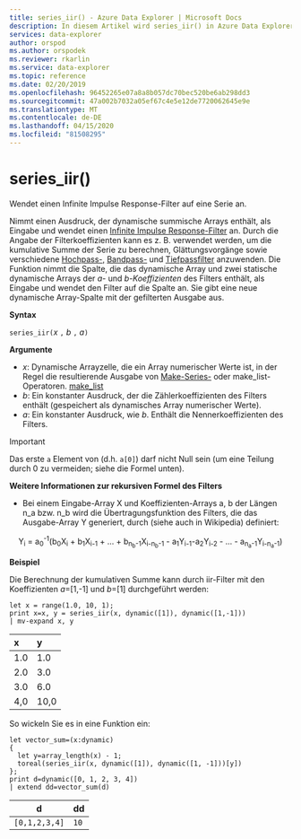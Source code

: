 ```yaml
---
title: series_iir() - Azure Data Explorer | Microsoft Docs
description: In diesem Artikel wird series_iir() in Azure Data Explorer beschrieben.
services: data-explorer
author: orspod
ms.author: orspodek
ms.reviewer: rkarlin
ms.service: data-explorer
ms.topic: reference
ms.date: 02/20/2019
ms.openlocfilehash: 96452265e07a8a8b057dc70bec520be6ab298dd3
ms.sourcegitcommit: 47a002b7032a05ef67c4e5e12de7720062645e9e
ms.translationtype: MT
ms.contentlocale: de-DE
ms.lasthandoff: 04/15/2020
ms.locfileid: "81508295"
---
```

# <a name="series_iir"></a>series_iir()

Wendet einen Infinite Impulse Response-Filter auf eine Serie an.  

Nimmt einen Ausdruck, der dynamische summische Arrays enthält, als Eingabe und wendet einen [Infinite Impulse Response-Filter](https://en.wikipedia.org/wiki/Infinite_impulse_response) an. Durch die Angabe der Filterkoeffizienten kann es z. B. verwendet werden, um die kumulative Summe der Serie zu berechnen, Glättungsvorgänge sowie verschiedene [Hochpass-,](https://en.wikipedia.org/wiki/High-pass_filter) [Bandpass-](https://en.wikipedia.org/wiki/Band-pass_filter) und [Tiefpassfilter](https://en.wikipedia.org/wiki/Low-pass_filter) anzuwenden. Die Funktion nimmt die Spalte, die das dynamische Array und zwei statische dynamische Arrays der *a-* und *b-Koeffizienten* des Filters enthält, als Eingabe und wendet den Filter auf die Spalte an. Sie gibt eine neue dynamische Array-Spalte mit der gefilterten Ausgabe aus.  
 

**Syntax**

`series_iir(`*x* `,` *b* `,` *a*`)`

**Argumente**

* *x*: Dynamische Arrayzelle, die ein Array numerischer Werte ist, in der Regel die resultierende Ausgabe von [Make-Series-](make-seriesoperator.md) oder make_list-Operatoren. [make_list](makelist-aggfunction.md)
* *b*: Ein konstanter Ausdruck, der die Zählerkoeffizienten des Filters enthält (gespeichert als dynamisches Array numerischer Werte).
* *a*: Ein konstanter Ausdruck, wie *b*. Enthält die Nennerkoeffizienten des Filters.

> [!IMPORTANT]
> Das erste `a` Element von (d.h. `a[0]`) darf nicht Null sein (um eine Teilung durch 0 zu vermeiden; siehe die Formel unten).

**Weitere Informationen zur rekursiven Formel des Filters**

* Bei einem Eingabe-Array X und Koeffizienten-Arrays a, b der Längen n_a bzw. n_b wird die Übertragungsfunktion des Filters, die das Ausgabe-Array Y generiert, durch (siehe auch in Wikipedia) definiert:

<div align="center">
Y<sub>i</sub> = a<sub>0</sub><sup>-1</sup>(b<sub>0</sub>X<sub>i</sub> 
 + b<sub>1</sub>X<sub>i-1</sub> + ... + b<sub>n<sub>b</sub>-1</sub>X<sub>i-n<sub>b</sub>-1</sub> 
 - a<sub>1</sub>Y<sub>i-1</sub>-a<sub>2</sub>Y<sub>i-2</sub> - ... - a<sub>n<sub>a</sub>-1</sub>Y<sub>i-n<sub>a</sub>-1</sub>)
</div>

**Beispiel**

Die Berechnung der kumulativen Summe kann durch iir-Filter mit den Koeffizienten *a*=[1,-1] und *b*=[1] durchgeführt werden:  

```kusto
let x = range(1.0, 10, 1);
print x=x, y = series_iir(x, dynamic([1]), dynamic([1,-1]))
| mv-expand x, y
```

| x | y |
|:--|:--|
|1.0|1.0|
|2.0|3.0|
|3.0|6.0|
|4,0|10,0|

So wickeln Sie es in eine Funktion ein:

```kusto
let vector_sum=(x:dynamic)
{
  let y=array_length(x) - 1;
  toreal(series_iir(x, dynamic([1]), dynamic([1, -1]))[y])
};
print d=dynamic([0, 1, 2, 3, 4])
| extend dd=vector_sum(d)
```

|d            |dd  |
|-------------|----|
|`[0,1,2,3,4]`|`10`|